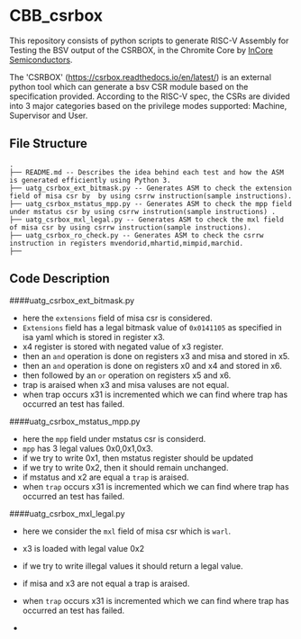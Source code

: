 # CBB_csrbox
This repository consists of  python scripts to generate RISC-V Assembly for Testing the BSV output of the CSRBOX, in the Chromite Core by [InCore Semiconductors](https://incoresemi.com/).

The 'CSRBOX' (https://csrbox.readthedocs.io/en/latest/) is an external python tool which can generate a bsv CSR module based on the specification provided. According to the RISC-V spec, the CSRs are divided into 3 major categories based on the privilege modes supported: Machine, Supervisor and User.

## File Structure
```
.
├── README.md -- Describes the idea behind each test and how the ASM is generated efficiently using Python 3.
├── uatg_csrbox_ext_bitmask.py -- Generates ASM to check the extension field of misa csr by  by using csrrw instruction(sample instructions).
├── uatg_csrbox_mstatus_mpp.py -- Generates ASM to check the mpp field under mstatus csr by using csrrw instrution(sample instructions) .
├── uatg_csrbox_mxl_legal.py -- Generates ASM to check the mxl field of misa csr by using csrrw instruction(sample instructions).
├── uatg_csrbox_ro_check.py -- Generates ASM to check the csrrw instruction in registers mvendorid,mhartid,mimpid,marchid.
├── 

```

## Code Description

####uatg_csrbox_ext_bitmask.py

- here the `extensions` field of misa csr is considered.
- `Extensions` field has a legal bitmask value of `0x0141105` as specified in isa yaml which is stored in register x3.
-  x4 register is stored with negated value of x3 register.
-  then an `and` operation is done on registers x3 and misa and stored in x5.
-  then an `and` operation is done on registers x0 and x4 and stored in x6.
-  then followed by an `or` operation on registers x5 and x6.
- trap is araised when x3 and misa valuses are not equal.
- when trap occurs x31 is incremented which we can find where trap has occurred an test has failed.

####uatg_csrbox_mstatus_mpp.py 

- here the `mpp` field under mstatus csr is considerd.
- `mpp` has 3 legal values 0x0,0x1,0x3.
- if we try to write 0x1, then mstatus register should be updated
- if we try to write 0x2, then it should remain unchanged.
- if mstatus and x2 are equal a `trap` is araised.
- when `trap` occurs x31 is incremented which we can find where trap has occurred an test has failed.

####uatg_csrbox_mxl_legal.py

- here we consider the `mxl` field of misa csr which is `warl`.
- x3 is loaded with legal value 0x2
- if we try to write illegal values it should return a legal value.
- if misa and x3 are not equal a trap is araised.
-  when `trap` occurs x31 is incremented which we can find where trap has occurred an test has failed.

- 
